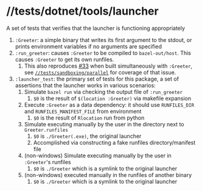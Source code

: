 # //tests/dotnet/tools/launcher

A set of tests that verifies that the launcher is functioning appropriately

1. `:Greeter`: a simple binary that writes its first argument to the stdout, or prints environment
   variables if no arguments are specified
1. `:run_greeter`: causes `:Greeter` to be compiled to `bazel-out/host`. This causes `:Greeter` to
   get its own runfiles.
    1. This also reproduces [#33](https://github.com/samhowes/my_rules_dotnet/issues/33) when built
       simultaneously with `:Greeter`, see
       [`//tests/sandboxing/parallel`](../../../sandboxing/parallel/Readme.md) for coverage of that issue.
1. `:launcher_test`: the primary set of tests for this package, a set of assertions that the
   launcher works in various scenarios:
    1. Simulate `bazel run` via checking the output file of `:run_greeter`
        1. `$0` is the result of `$(location :Greeter)` via makefile expansion
    2. Execute `:Greeter` as a data dependency: it should use `RUNFILES_DIR` and
       `RUNFILES_MANIFEST_FILE` from environment
        1. `$0` is the result of `Rlocation` run from python
    3. Simulate executing manually by the user in the directory next to `Greeter.runfiles`
        1. `$0` is `./Greeter(.exe)`, the original launcher
        1. Accomplished via constructing a fake runfiles directory/manifest file
    4. (non-windows) Simulate executing manually by the user in `:Greeter`'s runfiles
        1. `$0` is `./Greeter` which is a symlink to the original launcher
    5. (non-windows) executed manually in the runfiles of another binary
        1. `$0` is `./Greeter` which is a symlink to the original launcher
